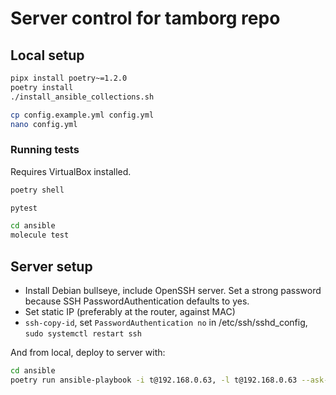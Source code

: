 # Server control for tamborg repo

## Local setup
```sh
pipx install poetry~=1.2.0
poetry install
./install_ansible_collections.sh

cp config.example.yml config.yml
nano config.yml
```

### Running tests

Requires VirtualBox installed.

```sh
poetry shell

pytest

cd ansible
molecule test
```

## Server setup

- Install Debian bullseye, include OpenSSH server. Set a strong password because SSH PasswordAuthentication defaults to yes.
- Set static IP (preferably at the router, against MAC)
- `ssh-copy-id`, set `PasswordAuthentication no` in /etc/ssh/sshd_config, `sudo systemctl restart ssh`

And from local, deploy to server with:
```sh
cd ansible
poetry run ansible-playbook -i t@192.168.0.63, -l t@192.168.0.63 --ask-become-pass playbooks/deploy.yml
```
